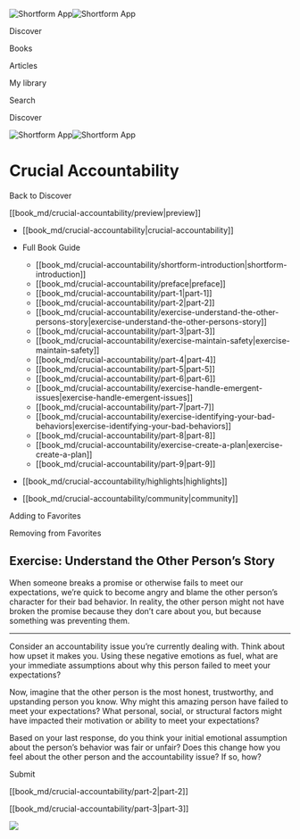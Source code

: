 ![Shortform App](/img/logo.36a2399e.svg)![Shortform App](/img/logo-dark.70c1b072.svg)

Discover

Books

Articles

My library

Search

Discover

![Shortform App](/img/logo.36a2399e.svg)![Shortform App](/img/logo-dark.70c1b072.svg)

# Crucial Accountability

Back to Discover

[[book_md/crucial-accountability/preview|preview]]

  * [[book_md/crucial-accountability|crucial-accountability]]
  * Full Book Guide

    * [[book_md/crucial-accountability/shortform-introduction|shortform-introduction]]
    * [[book_md/crucial-accountability/preface|preface]]
    * [[book_md/crucial-accountability/part-1|part-1]]
    * [[book_md/crucial-accountability/part-2|part-2]]
    * [[book_md/crucial-accountability/exercise-understand-the-other-persons-story|exercise-understand-the-other-persons-story]]
    * [[book_md/crucial-accountability/part-3|part-3]]
    * [[book_md/crucial-accountability/exercise-maintain-safety|exercise-maintain-safety]]
    * [[book_md/crucial-accountability/part-4|part-4]]
    * [[book_md/crucial-accountability/part-5|part-5]]
    * [[book_md/crucial-accountability/part-6|part-6]]
    * [[book_md/crucial-accountability/exercise-handle-emergent-issues|exercise-handle-emergent-issues]]
    * [[book_md/crucial-accountability/part-7|part-7]]
    * [[book_md/crucial-accountability/exercise-identifying-your-bad-behaviors|exercise-identifying-your-bad-behaviors]]
    * [[book_md/crucial-accountability/part-8|part-8]]
    * [[book_md/crucial-accountability/exercise-create-a-plan|exercise-create-a-plan]]
    * [[book_md/crucial-accountability/part-9|part-9]]
  * [[book_md/crucial-accountability/highlights|highlights]]
  * [[book_md/crucial-accountability/community|community]]



Adding to Favorites 

Removing from Favorites 

## Exercise: Understand the Other Person’s Story

When someone breaks a promise or otherwise fails to meet our expectations, we’re quick to become angry and blame the other person’s character for their bad behavior. In reality, the other person might not have broken the promise because they don’t care about you, but because something was preventing them.

* * *

Consider an accountability issue you’re currently dealing with. Think about how upset it makes you. Using these negative emotions as fuel, what are your immediate assumptions about why this person failed to meet your expectations?

Now, imagine that the other person is the most honest, trustworthy, and upstanding person you know. Why might this amazing person have failed to meet your expectations? What personal, social, or structural factors might have impacted their motivation or ability to meet your expectations?

Based on your last response, do you think your initial emotional assumption about the person’s behavior was fair or unfair? Does this change how you feel about the other person and the accountability issue? If so, how?

Submit 

[[book_md/crucial-accountability/part-2|part-2]]

[[book_md/crucial-accountability/part-3|part-3]]

![](https://bat.bing.com/action/0?ti=56018282&Ver=2&mid=20d8601e-598d-42f5-a4ff-ce8d9a733cb3&sid=49fff5b0636c11eeb9c611038afc8668&vid=4a005010636c11ee80c703d4c4a7acd5&vids=0&msclkid=N&pi=0&lg=en-US&sw=800&sh=600&sc=24&nwd=1&tl=Shortform%20%7C%20Book&p=https%3A%2F%2Fwww.shortform.com%2Fapp%2Fbook%2Fcrucial-accountability%2Fexercise-understand-the-other-persons-story&r=&lt=608&evt=pageLoad&sv=1&rn=869261)
